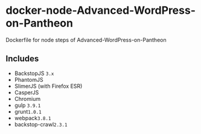 # docker-node-Advanced-WordPress-on-Pantheon
Dockerfile for node steps of Advanced-WordPress-on-Pantheon

## Includes
* BackstopJS `3.x`
* PhantomJS
* SlimerJS (with Firefox ESR)
* CasperJS
* Chromium
* gulp `3.9.1`
* grunt`1.0.1`
* webpack`3.8.1`
* backstop-crawl`2.3.1`
